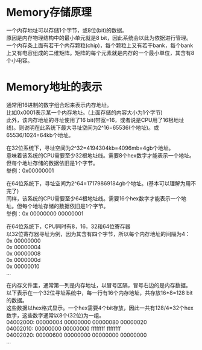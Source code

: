 # Memory存储原理
一个内存地址可以存储1个字节，或8位(bit)的数据。  
原因是内存物理结构中的最小单元就是8 bit，因此系统会以此为依据进行管理。  
一个内存条上面有若干个内存颗粒(chip)，每个颗粒上又有若干bank，每个bank上又有电容组成的二维矩阵。矩阵的每个元素就是内存的一个最小单位，其含有8个小电容。  

# Memory地址的表示
通常用16进制的数字组合起来表示内存地址。  
比如0x0001表示某一个内存地址。(上面存储的内容大小为1个字节)  
此外，该内存地址的寻址使用了16 bit(带宽=16，或者说是CPU用了16根地址线)。则说明在此系统下最大寻址空间为2^16=65536(个地址)。或65536/1024=64kb个地址。  

在32位系统下，寻址空间为2^32=4194304kb=4096mb=4gb个地址。  
意味着该系统的CPU需要至少32根地址线。需要8个hex数字才能表示一个地址。但每个地址存储的数据依旧是1个字节。  
举例：0x00000001  

在64位系统下，寻址空间为2^64=17179869184gb个地址。(基本可以理解为用不完了)  
同样，该系统的CPU需要至少64根地址线。需要16个hex数字才能表示一个地址。但每个地址存储的数据依旧是1个字节。  
举例：0x 00000000 00000001  

在64位系统下，CPU同时有8，16，32和64位寄存器  
以32位寄存器寻址为例，因为其含有四个字节，所以每个内存地址的间隔为4：  
0x 00000000  
0x 00000004  
0x 00000008  
0x 0000000d  
0x 00000010  
...

在内存文件里，通常第一列是内存地址，以冒号区隔，冒号右边的是内存数据。  
以下表示在一个32位寻址系统中，每一行有16个内存地址，共存放16*8=128 bit的数据。  
这些数据以hex格式显示。一个hex需要4个bit存放，因此一共有128/4=32个hex数字，这些数字通常以8个(32位)为一组。  
04002000: 00000004 00000000 00000080 00000020  
04002010: 00000000 00000000 ffffffff ffffffff  
04002020: 00000600 00000000 00000000 00000000  
...



